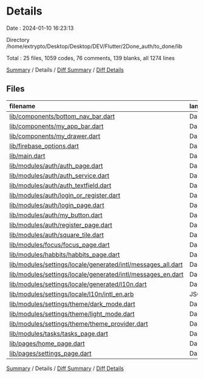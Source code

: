 # Details

Date : 2024-01-10 16:23:13

Directory /home/extrypto/Desktop/Desktop/DEV/Flutter/2Done_auth/to_done/lib

Total : 25 files,  1059 codes, 76 comments, 139 blanks, all 1274 lines

[Summary](results.md) / Details / [Diff Summary](diff.md) / [Diff Details](diff-details.md)

## Files
| filename | language | code | comment | blank | total |
| :--- | :--- | ---: | ---: | ---: | ---: |
| [lib/components/bottom_nav_bar.dart](/lib/components/bottom_nav_bar.dart) | Dart | 35 | 1 | 5 | 41 |
| [lib/components/my_app_bar.dart](/lib/components/my_app_bar.dart) | Dart | 22 | 1 | 5 | 28 |
| [lib/components/my_drawer.dart](/lib/components/my_drawer.dart) | Dart | 75 | 7 | 7 | 89 |
| [lib/firebase_options.dart](/lib/firebase_options.dart) | Dart | 54 | 12 | 4 | 70 |
| [lib/main.dart](/lib/main.dart) | Dart | 29 | 0 | 5 | 34 |
| [lib/modules/auth/auth_page.dart](/lib/modules/auth/auth_page.dart) | Dart | 20 | 2 | 3 | 25 |
| [lib/modules/auth/auth_service.dart](/lib/modules/auth/auth_service.dart) | Dart | 24 | 7 | 8 | 39 |
| [lib/modules/auth/auth_textfield.dart](/lib/modules/auth/auth_textfield.dart) | Dart | 34 | 2 | 4 | 40 |
| [lib/modules/auth/login_or_register.dart](/lib/modules/auth/login_or_register.dart) | Dart | 28 | 2 | 6 | 36 |
| [lib/modules/auth/login_page.dart](/lib/modules/auth/login_page.dart) | Dart | 149 | 1 | 9 | 159 |
| [lib/modules/auth/my_button.dart](/lib/modules/auth/my_button.dart) | Dart | 33 | 0 | 4 | 37 |
| [lib/modules/auth/register_page.dart](/lib/modules/auth/register_page.dart) | Dart | 168 | 6 | 16 | 190 |
| [lib/modules/auth/square_tile.dart](/lib/modules/auth/square_tile.dart) | Dart | 27 | 1 | 4 | 32 |
| [lib/modules/focus/focus_page.dart](/lib/modules/focus/focus_page.dart) | Dart | 0 | 0 | 1 | 1 |
| [lib/modules/habbits/habbits_page.dart](/lib/modules/habbits/habbits_page.dart) | Dart | 0 | 0 | 1 | 1 |
| [lib/modules/settings/locale/generated/intl/messages_all.dart](/lib/modules/settings/locale/generated/intl/messages_all.dart) | Dart | 44 | 10 | 10 | 64 |
| [lib/modules/settings/locale/generated/intl/messages_en.dart](/lib/modules/settings/locale/generated/intl/messages_en.dart) | Dart | 9 | 10 | 7 | 26 |
| [lib/modules/settings/locale/generated/l10n.dart](/lib/modules/settings/locale/generated/l10n.dart) | Dart | 56 | 8 | 15 | 79 |
| [lib/modules/settings/locale/l10n/intl_en.arb](/lib/modules/settings/locale/l10n/intl_en.arb) | JSON | 1 | 0 | 0 | 1 |
| [lib/modules/settings/theme/dark_mode.dart](/lib/modules/settings/theme/dark_mode.dart) | Dart | 10 | 0 | 2 | 12 |
| [lib/modules/settings/theme/light_mode.dart](/lib/modules/settings/theme/light_mode.dart) | Dart | 10 | 0 | 2 | 12 |
| [lib/modules/settings/theme/theme_provider.dart](/lib/modules/settings/theme/theme_provider.dart) | Dart | 19 | 0 | 6 | 25 |
| [lib/modules/tasks/tasks_page.dart](/lib/modules/tasks/tasks_page.dart) | Dart | 0 | 0 | 1 | 1 |
| [lib/pages/home_page.dart](/lib/pages/home_page.dart) | Dart | 109 | 3 | 8 | 120 |
| [lib/pages/settings_page.dart](/lib/pages/settings_page.dart) | Dart | 103 | 3 | 6 | 112 |

[Summary](results.md) / Details / [Diff Summary](diff.md) / [Diff Details](diff-details.md)